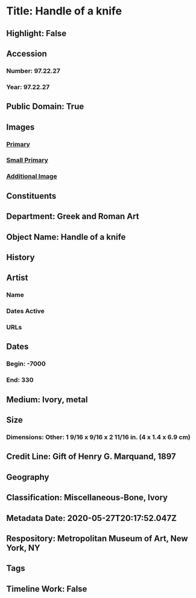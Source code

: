 # Title: Handle of a knife
## Highlight: False
## Accession
### Number: 97.22.27
### Year: 97.22.27
## Public Domain: True
## Images
### [Primary](https://images.metmuseum.org/CRDImages/gr/original/sf972227.jpg)
### [Small Primary](https://images.metmuseum.org/CRDImages/gr/web-large/sf972227.jpg)
### [Additional Image](https://images.metmuseum.org/CRDImages/gr/original/sf972227_a.jpg)
## Constituents
## Department: Greek and Roman Art
## Object Name: Handle of a knife
## History
## Artist
### Name
### Dates Active
### URLs
## Dates
### Begin: -7000
### End: 330
## Medium: Ivory, metal
## Size
### Dimensions: Other: 1 9/16 x 9/16 x 2 11/16 in. (4 x 1.4 x 6.9 cm)
## Credit Line: Gift of Henry G. Marquand, 1897
## Geography
## Classification: Miscellaneous-Bone, Ivory
## Metadata Date: 2020-05-27T20:17:52.047Z
## Respository: Metropolitan Museum of Art, New York, NY
## Tags
## Timeline Work: False